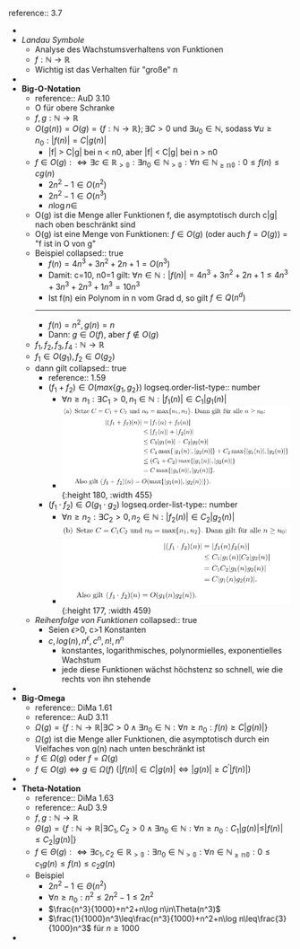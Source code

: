 reference:: 3.7

-
- *Landau Symbole*
	- Analyse des Wachstumsverhaltens von Funktionen
	- $f:\mathbb{N}\rightarrow\mathbb{R}$
	- Wichtig ist das Verhalten für "große" n
-
- **Big-O-Notation**
	- reference:: AuD 3.10
	- O für obere Schranke
	- $f,g:\mathbb{N}\rightarrow\mathbb{R}$
	- $O(g(n))=O(g)=\lbrace f:\mathbb{N}\rightarrow\mathbb{R}\rbrace;\exists C>0$ und $\exists u_0\in\mathbb{N}$, sodass $\forall u\geq n_0:|f(n)|=C|g(n)|$
		- |f| > C|g| bei n < n0, aber |f| < C|g| bei n > n0
	- $f\in O(g):\Leftrightarrow\exists c\in\mathbb{R_{>0}}:\exists n_0\in\mathbb{N_{>0}}:\forall n\in\mathbb{N_{\geq n0}}:0\leq f(n)\leq cg(n)$
		- $2n^2-1\in O(n^2)$
		- $2n^2-1\in O(n^3)$
		- $n\log n\in$
	- O(g) ist die Menge aller Funktionen f, die asymptotisch durch c|g| nach oben beschränkt sind
	- O(g) ist eine Menge von Funktionen: $f\in O(g)$ (oder auch $f=O(g)$) = "f ist in O von g"
	- Beispiel
	  collapsed:: true
		- $f(n)=4n^3+3n^2+2n+1=O(n^3)$
		- Damit: c=10, n0=1 gilt: $\forall n\in\mathbb{N}:|f(n)|=4n^3+3n^2+2n+1\leq4n^3+3n^3+2n^3+1n^3=10n^3$
		- Ist f(n) ein Polynom in n vom Grad d, so gilt $f\in Q(n^{d})$
		- ---
		- $f(n)=n^2,g(n)=n$
		- Dann: $g\in O(f)$, aber $f\notin O(g)$
	- $f_1,f_2,f_3,f_4:\mathbb{N}\rightarrow\mathbb{R}$
	- $f_1\in O(g_1),f_2\in O(g_2)$
	- dann gilt
	  collapsed:: true
		- reference:: 1.59
		- $(f_1+f_2)\in O(max\lbrace g_1,g_2\rbrace)$
		  logseq.order-list-type:: number
			- $\forall n\geq n_1:\exists C_1>0,n_1\in\mathbb{N}:|f_1(n)|\in C_1|g_1(n)|$
			- ![image.png](../assets/image_1731591028238_0.png){:height 180, :width 455}
		- $(f_1\cdot f_2)\in O(g_1\cdot g_2)$
		  logseq.order-list-type:: number
			- $\forall n\geq n_2:\exists C_2>0,n_2\in\mathbb{N}:|f_2(n)|\in C_2|g_2(n)|$
			- ![image.png](../assets/image_1731591080188_0.png){:height 177, :width 459}
	- *Reihenfolge von Funktionen*
	  collapsed:: true
		- Seien $\epsilon$>0, c>1 Konstanten
		- $c,log(n),n^{\epsilon},c^{n},n!,n^{n}$
			- konstantes, logarithmisches, polynormielles, exponentielles Wachstum
			- jede diese Funktionen wächst höchstenz so schnell, wie die rechts von ihn stehende
-
- **Big-Omega**
	- reference:: DiMa 1.61
	- reference:: AuD 3.11
	- $\Omega(g)=\lbrace f:\mathbb{N}\rightarrow\mathbb{R}|\exists C>0\land\exists n_0\in\mathbb{N}:\forall n\geq n_0:f(n)\geq C|g(n)|\rbrace$
	- $\Omega(g)$ ist die Menge aller Funktionen, die asymptotisch durch ein Vielfaches von g(n) nach unten beschränkt ist
	- $f\in\Omega(g)$ oder $f=\Omega(g)$
	- $f\in O(g)\Leftrightarrow g\in\Omega(f)$ ($|f(n)|\in C|g(n)|\Leftrightarrow|g(n)|\geq C^{\prime}|f(n)|$)
-
- **Theta-Notation**
	- reference:: DiMa 1.63
	- reference:: AuD 3.9
	- $f,g:\mathbb{N}\rightarrow\mathbb{R}$
	- $\Theta(g)=\lbrace f:\mathbb{N}\rightarrow\mathbb{R}|\exists C_1,C_2>0\land\exists n_0\in\mathbb{N}:\forall n\geq n_0:C_1|g(n)|\leq|f(n)|\leq C_2|g(n)|\rbrace$
	- $f\in\Theta(g):\Leftrightarrow\exists c_1,c_2\in\mathbb{R_{>0}}:\exists n_0\in\mathbb{N_{>0}}:\forall n\in\mathbb{N_{\geq n0}}:0\leq c_1g(n)\leq f(n)\leq c_2g(n)$
	- Beispiel
		- $2n^2-1\in\Theta(n^2)$
		- $\forall n\geq n_0:n^2\leq2n^2-1\leq2n^2$
		- $\frac{n^3}{1000}+n^2+n\log n\in\Theta(n^3)$
		- $\frac{1}{1000}n^3\leq\frac{n^3}{1000}+n^2+n\log n\leq\frac{3}{1000}n^3$ für $n\geq1000$
-